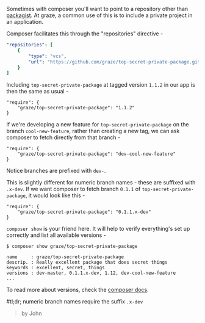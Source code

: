 Sometimes with composer you'll want to point to a repository other than [packagist](https://packagist.org). At graze, a common use of this is to include a private project in an application.

Composer facilitates this through the "repositories" directive -

```YAML
"repositories": [
    {
        "type": "vcs",
        "url": "https://github.com/graze/top-secret-private-package.git"
    }
]
```

Including `top-secret-private-package` at tagged version `1.1.2` in our app is then the same as usual -

```
"require": {
    "graze/top-secret-private-package": "1.1.2"
}
```

If we're developing a new feature for `top-secret-private-package` on the branch `cool-new-feature`, rather than creating a new tag, we can ask composer to fetch directly from that branch -

```
"require": {
    "graze/top-secret-private-package": "dev-cool-new-feature"
}
```

Notice branches are prefixed with `dev-`.

This is slightly different for numeric branch names - these are suffixed with `.x-dev`. If we want composer to fetch branch `0.1.1` of `top-secret-private-package`, it would look like this -

```
"require": {
    "graze/top-secret-private-package": "0.1.1.x-dev"
}
```

`composer show` is your friend here. It will help to verify everything's set up correctly and list all available versions -

```
$ composer show graze/top-secret-private-package

name     : graze/top-secret-private-package
descrip. : Really excellent package that does secret things
keywords : excellent, secret, things
versions : dev-master, 0.1.1.x-dev, 1.12, dev-cool-new-feature
...
```

To read more about versions, check the [composer docs](https://getcomposer.org/doc/02-libraries.md#specifying-the-version).

#tl;dr; numeric branch names require the suffix `.x-dev`

> by John
